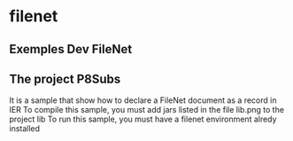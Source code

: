 # filenet
Exemples Dev FileNet
-------------------
The project P8Subs 
-------------------
It is a sample that show how to declare a FileNet document as a record in IER
To compile this sample, you must add jars listed in the file lib.png to the project lib 
To run this sample, you must have a filenet environment alredy installed